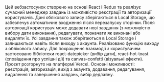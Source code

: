 Цей вебзастосунок створено на основі React і Redux та реалізує сучасний менеджер завдань із можливістю реєстрації та авторизації користувачів. 
Дані облікового запису зберігаються в Local Storage, що забезпечує автоматичне входження після перезапуску сторінки. 
Після авторизації користувач може додавати нові завдання (з можливістю вибору дати виконання), редагувати, позначати як виконані або видаляти їх. 
Усі завдання також зберігаються в Local Storage і залишаються навіть після виходу з акаунта. Реалізовано функцію виходу з облікового запису. 
Для покращення взаємодії з користувачем застосовано бібліотеки react-datepicker (вибір дати), react-hot-toast (сповіщення про успішні дії) та canvas-confetti (візуальні ефекти).
Проєкт розгорнуто на платформі Vercel. 
Основні можливості: реєстрація, авторизація, вихід з акаунта, додавання, редагування, видалення та завершення завдань, вибір дедлайну.
